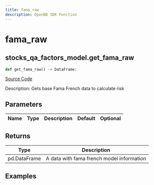 ```yaml
---
title: fama_raw
description: OpenBB SDK Function
---
```


# fama_raw

## stocks_qa_factors_model.get_fama_raw

```python title='openbb_terminal/stocks/quantitative_analysis/factors_model.py'
def get_fama_raw() -> DataFrame:
```
[Source Code](https://github.com/OpenBB-finance/OpenBBTerminal/tree/main/openbb_terminal/stocks/quantitative_analysis/factors_model.py#L20)

Description: Gets base Fama French data to calculate risk

## Parameters

| Name | Type | Description | Default | Optional |
| ---- | ---- | ----------- | ------- | -------- |

## Returns

| Type | Description |
| ---- | ----------- |
| pd.DataFrame | A data with fama french model information |

## Examples

